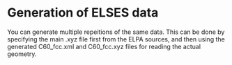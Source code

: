 # Generation of ELSES data

You can generate multiple repeitions of the same data. This can be done by specifying the main
.xyz file first from the ELPA sources, and then using the generated C60_fcc.xml and C60_fcc.xyz
files for reading the actual geometry.
